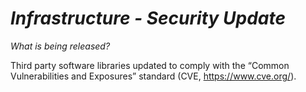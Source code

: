 # *Infrastructure - Security Update*

_What is being released?_

Third party software libraries updated to comply with the “Common Vulnerabilities and Exposures” standard (CVE, https://www.cve.org/).